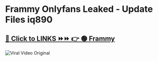 
 # Frammy Onlyfans Leaked - Update Files iq890

## <h2><a href="https://clipsfans.com/Frammy&ref=git">🔗 Click to LINKS ⏩⏩ 👉 🟢 Frammy </a></h2>

<a href="https://clipsfans.com/Frammy&ref=git" rel="nofollow" data-target="animated-image.originalLink"><img src="https://i.ibb.co.com/xMMVF88/686577567.gif" alt="Viral Video Original" style="max-width: 100%; display: inline-block;" data-target="animated-image.originalImage"></a>

